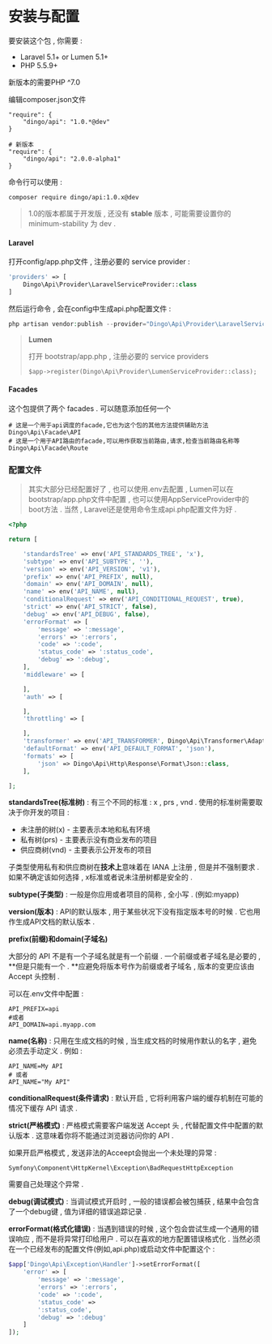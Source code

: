 # 安装与配置

要安装这个包 , 你需要 :

* Laravel 5.1+ or Lumen 5.1+
* PHP 5.5.9+

新版本的需要PHP ^7.0

编辑composer.json文件

```
"require": {
    "dingo/api": "1.0.*@dev"
}

# 新版本
"require": {
    "dingo/api": "2.0.0-alpha1"
}
```

命令行可以使用 :

```
composer require dingo/api:1.0.x@dev
```

> 1.0的版本都属于开发版 , 还没有 **stable** 版本 , 可能需要设置你的 minimum-stability 为 dev .

#### Laravel

打开config/app.php文件 , 注册必要的 service provider  :

```php
'providers' => [ 
    Dingo\Api\Provider\LaravelServiceProvider::class
]
```

然后运行命令 , 会在config中生成api.php配置文件 :

```php
php artisan vendor:publish --provider="Dingo\Api\Provider\LaravelServiceProvider"
```

> **Lumen**
>
> 打开 bootstrap/app.php , 注册必要的 service providers
>
> ```
> $app->register(Dingo\Api\Provider\LumenServiceProvider::class);
> ```

#### Facades

这个包提供了两个 facades . 可以随意添加任何一个

```
# 这是一个用于api调度的facade,它也为这个包的其他方法提供辅助方法
Dingo\Api\Facade\API
# 这是一个用于API路由的facade,可以用作获取当前路由,请求,检查当前路由名称等
Dingo\Api\Facade\Route
```

### 配置文件

> 其实大部分已经配置好了 , 也可以使用.env去配置 , Lumen可以在bootstrap/app.php文件中配置 , 也可以使用AppServiceProvider中的boot方法 . 当然 , Laravel还是使用命令生成api.php配置文件为好 .

```php
<?php

return [

    'standardsTree' => env('API_STANDARDS_TREE', 'x'),
    'subtype' => env('API_SUBTYPE', ''),
    'version' => env('API_VERSION', 'v1'),
    'prefix' => env('API_PREFIX', null),
    'domain' => env('API_DOMAIN', null),
    'name' => env('API_NAME', null),
    'conditionalRequest' => env('API_CONDITIONAL_REQUEST', true),
    'strict' => env('API_STRICT', false),
    'debug' => env('API_DEBUG', false),
    'errorFormat' => [
        'message' => ':message',
        'errors' => ':errors',
        'code' => ':code',
        'status_code' => ':status_code',
        'debug' => ':debug',
    ],
    'middleware' => [

    ],
    'auth' => [

    ],
    'throttling' => [

    ],
    'transformer' => env('API_TRANSFORMER', Dingo\Api\Transformer\Adapter\Fractal::class),
    'defaultFormat' => env('API_DEFAULT_FORMAT', 'json'),
    'formats' => [
        'json' => Dingo\Api\Http\Response\Format\Json::class,
    ],

];
```

**standardsTree\(标准树\)** : 有三个不同的标准 : x , prs , vnd . 使用的标准树需要取决于你开发的项目 :

* 未注册的树\(x\) - 主要表示本地和私有环境
* 私有树\(prs\) - 主要表示没有商业发布的项目
* 供应商树\(vnd\) - 主要表示公开发布的项目

子类型使用私有和供应商树在**技术上**意味着在 IANA 上注册 , 但是并不强制要求 . 如果不确定该如何选择 , x标准或者说未注册树都是安全的 .

**subtype\(子类型\)** : 一般是你应用或者项目的简称 , 全小写 . \(例如:myapp\)

**version\(版本\)** : API的默认版本 , 用于某些状况下没有指定版本号的时候 . 它也用作生成API文档的默认版本 .

**prefix\(前缀\)和domain\(子域名\)**

大部分的 API 不是有一个子域名就是有一个前缀 . 一个前缀或者子域名是必要的 , **但是只能有一个 . **应避免将版本号作为前缀或者子域名 , 版本的变更应该由 Accept 头控制 .

可以在.env文件中配置 :

```
API_PREFIX=api
#或者
API_DOMAIN=api.myapp.com
```

**name\(名称\)** : 只用在生成文档的时候 , 当生成文档的时候用作默认的名字 , 避免必须去手动定义 . 例如 :

```
API_NAME=My API
# 或者
API_NAME="My API"
```

**conditionalRequest\(条件请求\)** : 默认开启 , 它将利用客户端的缓存机制在可能的情况下缓存 API 请求 .

**strict\(严格模式\)** : 严格模式需要客户端发送 Accept 头 , 代替配置文件中配置的默认版本 . 这意味着你将不能通过浏览器访问你的 API .

如果开启严格模式 , 发送非法的Acceept会抛出一个未处理的异常 :

```
Symfony\Component\HttpKernel\Exception\BadRequestHttpException
```

需要自己处理这个异常 .

**debug\(调试模式\)** : 当调试模式开启时 , 一般的错误都会被包捕获 , 结果中会包含了一个debug键 , 值为详细的错误追踪记录 .

**errorFormat\(格式化错误\)** : 当遇到错误的时候 , 这个包会尝试生成一个通用的错误响应 , 而不是将异常打印给用户 . 可以在喜欢的地方配置错误格式化 . 当然必须在一个已经发布的配置文件\(例如,api.php\)或启动文件中配置这个 : 

```php
$app['Dingo\Api\Exception\Handler']->setErrorFormat([
    'error' => [ 
        'message' => ':message', 
        'errors' => ':errors', 
        'code' => ':code', 
        'status_code' => 
        ':status_code', 
        'debug' => ':debug'
    ] 
]);
```



